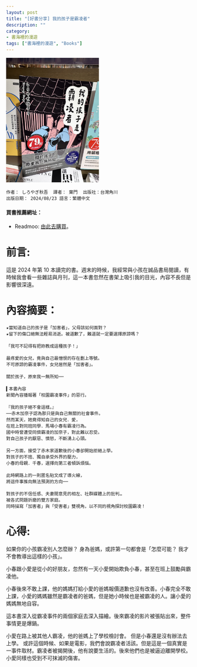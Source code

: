 ```yaml
---
layout: post
title: "[好書分享] 我的孩子是霸凌者"
description: ""
category: 
- 書海裡的漫遊
tags: ["書海裡的漫遊", "Books"]
---
```


<img src="../images/2022/GXb1kNsbwAM8Y9l.jpeg" alt="Image" style="zoom:33%;" />



```
作者： しろやぎ秋吾  譯者： 葉門  出版社：台灣角川 
出版日期： 2024/08/23 語言：繁體中文 
```

#### 買書推薦網址：

- Readmoo: [由此去購買](https://moo.im/a/gkwKQT)。

# 前言:

這是 2024 年第 10 本讀完的書。週末的時候，我經常與小孩在誠品書局閱讀，有時候我會看一些雜誌與月刊，這一本書忽然在書架上吸引我的目光，內容不長但是影響很深遠。



# 內容摘要：

```
★當知道自己的孩子是「加害者」，父母該如何面對？
★留下的傷口絕無法輕易消逝。被道歉了，難道就一定要選擇原諒嗎？

「我可不記得有把妳教成這種孩子！」

最疼愛的女兒，竟與自己最憎恨的存在劃上等號。
不可原諒的霸凌事件，女兒居然是「加害者」。

關於孩子，原來我一無所知──

▍本書內容
新聞內容播報著「校園霸凌事件」的惡行。

『我的孩子絕不會這樣。』
──赤木加奈子認為那只是與自己無關的社會事件。
然而某天，她竟得知自己的女兒．愛，
在班上對同班同學．馬場小春有霸凌行為。
國中時曾遭受同儕霸凌的加奈子，對此難以忍受。
對自己孩子的厭惡、憤怒，不斷湧上心頭。

另一方面，接受了赤木家道歉後的小春卻開始拒絕上學。
對孩子的不捨、獨自承受外界的壓力，
小春的母親．千春，選擇向第三者傾訴煩惱。

此時網路上的一則匿名貼文成了導火線，
將這件事推向無法預測的方向──

對孩子的不信任感、夫妻間意見的相左、社群媒體上的批判…
被各式問題折磨的雙方家庭。
同時描寫「加害者」與「受害者」雙視角，以不同的視角探討校園霸凌！
```


# 心得:

如果你的小孩霸凌別人怎麼辦？ 身為爸媽，或許第一句都會是「怎麼可能？ 我才不會教導出這樣的小孩」。 

小春跟小愛是從小的好朋友，忽然有一天小愛開始欺負小春，甚至在班上鼓勵與霸凌他。 

小春後來不敢上課，他的媽媽打給小愛的爸媽報價道歉也沒有改善。小春完全不敢上課，小愛的媽媽雖然是霸凌者的爸媽，但是她小時候也是被霸凌的人。讓小愛的媽媽無地自容。 



這本書深入從霸凌事件的兩個家庭去深入描繪。後來霸凌的影片被張貼出來，整件事情更是爆鍋。

小愛在路上被其他人霸凌，他的爸媽上了學校檢討會。 但是小春還是沒有辦法去上學。 或許這個時候、如果是電影，我們會說霸凌者活該。但是這是一個真實是一事件取材。霸凌者被揭開後，他有說要生活的。後來他們也是被逼迫離開學校。小愛同樣也受到不可抹滅的傷害。
